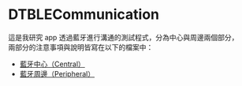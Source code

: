 # DTBLECommunication
這是我研究 app 透過藍牙進行溝通的測試程式，分為中心與周邊兩個部分，<br/>
兩部分的注意事項與說明皆寫在以下的檔案中：<br/>

* [藍牙中心（Central）](https://gitlab.com/darktt/DTBLECommunication/raw/master/DTBLECommunication/Central/README.md)
* [藍牙周邊（Peripheral）](https://gitlab.com/darktt/DTBLECommunication/raw/master/DTBLECommunication/Peripheral/README.md)
